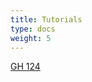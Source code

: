 ```yaml
---
title: Tutorials
type: docs
weight: 5 
---
```


[GH 124](https://github.com/ReproNim/repronim.org/issues/124)
